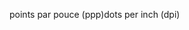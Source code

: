 <span data-ttu-id="2611a-101">points par pouce (ppp)</span><span class="sxs-lookup"><span data-stu-id="2611a-101">dots per inch (dpi)</span></span>